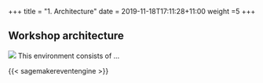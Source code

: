 +++
title = "1. Architecture"
date = 2019-11-18T17:11:28+11:00
weight =5
+++

## Workshop architecture
![](/images/module-template/sec-arch.png)
This environment consists of ...

{{< sagemakereventengine >}}

